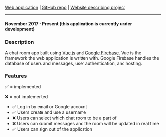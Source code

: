 [Web application](https://vue-chat-c585d.firebaseapp.com/#/login) | [GitHub repo](https://github.com/maeganjwilson/chat-app) | [Website describing project](https://maeganjwilson.github.io/chat-app/)

---

#### November 2017 - Present (this application is currently under development)

### Description

A chat room app built using [Vue.js](vuejs.org) and [Google Firebase](https://firebase.google.com/). Vue is the framework the web application is written with. Google Firebase handles the database of users and messages, user authentication, and hosting.

### Features

✅ = implemented

❌ = not implemented

- ✅ Log in by email or Google account
- ✅ Users create and use a username
- ❌ Users can select which chat room to be a part of
- ❌ Users can submit messages and the room will be updated in real time
- ✅ Users can sign out of the application
